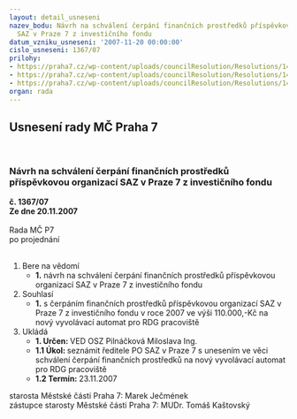 ```yaml
---
layout: detail_usneseni
nazev_bodu: Návrh na schválení čerpání finančních prostředků příspěvkovou organizací
  SAZ v Praze 7 z investičního fondu
datum_vzniku_usneseni: '2007-11-20 00:00:00'
cislo_usneseni: 1367/07
prilohy:
- https://praha7.cz/wp-content/uploads/councilResolution/Resolutions/14527/55-%c4%8d.1_dopis_saz-%c4%8derp%c3%a1n%c3%ad_if_listopad.rtf
- https://praha7.cz/wp-content/uploads/councilResolution/Resolutions/14527/55-%c4%8d.2_usnesen%c3%ad_rm%c4%8d_%c4%8d.0638-7-inv.fond_saz.doc
- https://praha7.cz/wp-content/uploads/councilResolution/Resolutions/14527/55-%c4%8d.3_saz-d%c5%afvodov%c3%a1_zpr%c3%a1va_k_%c4%8derp%c3%a1n%c3%ad_if.doc
organ: rada
---
```

<div id="ucUsn_pList" class="usn">
	<span><h2>Usnesení rady MČ Praha 7 </h2>
<br></span><div class="standBody">
<span><h3>Návrh na schválení čerpání finančních prostředků příspěvkovou organizací SAZ v Praze 7 z investičního fondu</h3></span><div class="center">
		<strong>č. 1367/07</strong><br>
	</div>
<div class="center">
		<strong>Ze dne 20.11.2007</strong><br><br>
	</div>Rada MČ P7<br> po projednání<br><br><ol>
<li>Bere na vědomí<ul><li>
<strong>1.</strong> návrh na schválení čerpání finančních prostředků příspěvkovou organizací SAZ v Praze 7 z investičního fondu</li></ul>
</li>
<li>Souhlasí<ul><li>
<strong>1.</strong> s čerpáním finančních prostředků příspěvkovou organizací SAZ v Praze 7 z investičního fondu v roce 2007 ve výši 110.000,-Kč na nový vyvolávací automat pro RDG pracoviště</li></ul>
</li>
<li>Ukládá<ul>
<li>
<strong>1. Určen: </strong>VED OSZ Pilnáčková Miloslava Ing.</li>
<li>
<strong>1.1 Úkol: </strong>seznámit ředitele PO SAZ v Praze 7 s unesením ve věci schválení čerpání finančních prostředků na nový vyvolávací automat pro RDG pracoviště </li>
<li>
<strong>1.2 Termín: </strong>23.11.2007</li>
</ul>
</li>
</ol>starosta Městské části Praha 7: Marek Ječmének<br>zástupce starosty Městské části Praha 7: MUDr. Tomáš Kaštovský 
</div>
</div>